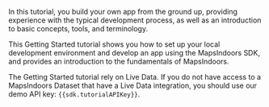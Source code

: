 In this tutorial, you build your own app from the ground up, providing experience with the typical development process, as well as an introduction to basic concepts, tools, and terminology.

This Getting Started tutorial shows you how to set up your local development environment and develop an app using the MapsIndoors SDK, and provides an introduction to the fundamentals of MapsIndoors.

The Getting Started tutorial rely on Live Data. If you do not have access to a MapsIndoors Dataset that have a Live Data integration, you should use our demo API key: `{{sdk.tutorialAPIKey}}`.
